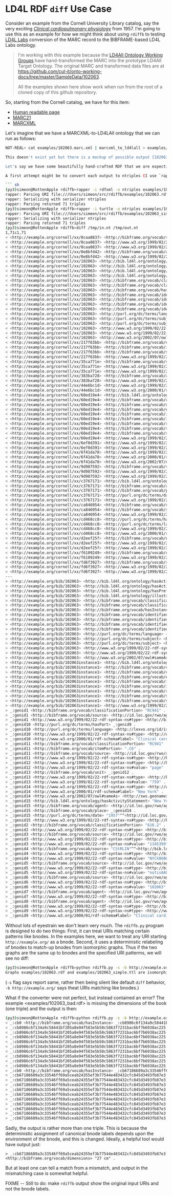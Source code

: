 # LD4L RDF `diff` Use Case

Consider an example from the Cornell University Library catalog, say the very exciting [_Clinical cardiopulmonary physiology_](https://newcatalog.library.cornell.edu/catalog/102063) from 1957. I'm going to use this as an example for how we might think about using `rdiffb` to testing [LD4L Labs](https://www.ld4l.org/ld4l-labs/) conversion of the MARC record to the BIBFRAME-based LD4L Labs ontology.

> I'm working with this example because the [LD4All Ontology Working Groups](https://github.com/cul-it/onto-working-docs) have hand-transformed the MARC into the prototype LD4All Target Ontology. The original MARC and transformed data files are at <https://github.com/cul-it/onto-working-docs/tree/master/SampleData/102063>.
>
> All the examples shown here show work when run from the root of a cloned copy of this github repository.

So, starting from the Cornell catalog, we have for this item:

   * [Human readable page](https://newcatalog.library.cornell.edu/catalog/102063)
   * [MARC21](https://newcatalog.library.cornell.edu/catalog/102063.marc)
   * [MARCXML](https://newcatalog.library.cornell.edu/catalog/102063.marcxml)

Let's imagine that we have a MARCXML-to-LD4LAll ontology that we can run as follows:

``` sh
NOT-REAL> cat examples/102063.marc.xml | marcxml_to_ld4lall > examples/102063.rdf

This doesn't exist yet but there is a mockup of possible output [102063.rdf](examples/102063.rdf), which includes a number of generated URIs (no bnodes) of the form `http://example.org/cornell/xx/########` (where `########` is some hex string). 

Let's say we have some beautifully hand-crafted RDF that we are expecting the converter to produce [102063_simple.ttl](examples/102063_simple.ttl) and we now want to see whether the converter output matched (perhaps as part of an acceptance test).

A first attempt might be to convert each output to ntriples (I use `rapper` from the [`raptor`](http://librdf.org/raptor/rapper.html) for conversion below), sort the triples and use Unix `diff`. This is pretty ugly:

``` sh
(py3)simeon@RottenApple rdiffb>rapper -i rdfxml -o ntriples examples/102063.rdf | sort > /tmp/in.nt
rapper: Parsing URI file:///Users/simeon/src/rdiffb/examples/102063.rdf with parser rdfxml
rapper: Serializing with serializer ntriples
rapper: Parsing returned 71 triples
(py3)simeon@RottenApple rdiffb>rapper -i turtle -o ntriples examples/102063_simple.ttl | sort > /tmp/out.nt
rapper: Parsing URI file:///Users/simeon/src/rdiffb/examples/102063_simple.ttl with parser turtle
rapper: Serializing with serializer ntriples
rapper: Parsing returned 71 triples
(py3)simeon@RottenApple rdiffb>diff /tmp/in.nt /tmp/out.nt 
1,71c1,71
< <http://example.org/cornell/xx/0caa0837> <http://bibframe.org/vocab/source> "CStRLIN"^^<http://bib.ld4l.org/ontology/MARCOrgCode> .
< <http://example.org/cornell/xx/0caa0837> <http://www.w3.org/1999/02/22-rdf-syntax-ns#type> <http://bib.ld4l.org/ontology/Identifier> .
< <http://example.org/cornell/xx/0caa0837> <http://www.w3.org/1999/02/22-rdf-syntax-ns#value> "NYCX86B63464" .
< <http://example.org/cornell/xx/0e8bfd42> <http://bibframe.org/vocab/agent> <http://id.loc.gov/rwo/agents/n92026228> .
< <http://example.org/cornell/xx/0e8bfd42> <http://www.w3.org/1999/02/22-rdf-syntax-ns#type> <http://bib.ld4l.org/ontology/EditingActivity> .
< <http://example.org/cornell/xx/102063> <http://bib.ld4l.org/ontology/hasActivity> <http://example.org/cornell/xx/0e8bfd42> .
< <http://example.org/cornell/xx/102063> <http://bib.ld4l.org/ontology/hasActivity> <http://example.org/cornell/xx/383ba728> .
< <http://example.org/cornell/xx/102063> <http://bib.ld4l.org/ontology/hasPreferredTitle> <http://example.org/cornell/xx/cd468cc8> .
< <http://example.org/cornell/xx/102063> <http://bib.ld4l.org/ontology/illustrativeContent> <http://bib.ld4l.org/ontology/IllustrationsContent> .
< <http://example.org/cornell/xx/102063> <http://bibframe.org/vocab/classification> <http://example.org/cornell/xx/ca846954> .
< <http://example.org/cornell/xx/102063> <http://bibframe.org/vocab/classification> <http://example.org/cornell/xx/f6109249> .
< <http://example.org/cornell/xx/102063> <http://bibframe.org/vocab/hasInstance> <http://example.org/cornell/xx/60ed19e4> .
< <http://example.org/cornell/xx/102063> <http://bibframe.org/vocab/identifiedBy> <http://example.org/cornell/xx/0caa0837> .
< <http://example.org/cornell/xx/102063> <http://bibframe.org/vocab/identifiedBy> <http://example.org/cornell/xx/35ca771e> .
< <http://example.org/cornell/xx/102063> <http://bibframe.org/vocab/identifiedBy> <http://example.org/cornell/xx/9d987592> .
< <http://example.org/cornell/xx/102063> <http://bibframe.org/vocab/identifiedBy> <http://example.org/cornell/xx/fd6f3927> .
< <http://example.org/cornell/xx/102063> <http://purl.org/dc/terms/language> <http://lexvo.org/id/iso639-3/eng> .
< <http://example.org/cornell/xx/102063> <http://purl.org/dc/terms/subject> <http://id.loc.gov/authorities/subjects/sh85023137> .
< <http://example.org/cornell/xx/102063> <http://purl.org/dc/terms/subject> <http://id.worldcat.org/fast/853831> .
< <http://example.org/cornell/xx/102063> <http://www.w3.org/1999/02/22-rdf-syntax-ns#type> <http://bibframe.org/vocab/Text> .
< <http://example.org/cornell/xx/102063> <http://www.w3.org/1999/02/22-rdf-syntax-ns#type> <http://bibframe.org/vocab/Work> .
< <http://example.org/cornell/xx/102063> <http://www.w3.org/2002/07/owl#sameAs> <http://lccn.loc.gov/56010158/L> .
< <http://example.org/cornell/xx/217f63bb> <http://bibframe.org/vocab/classificationPortion> "RC941" .
< <http://example.org/cornell/xx/217f63bb> <http://bibframe.org/vocab/itemPortion> ".C6" .
< <http://example.org/cornell/xx/217f63bb> <http://bibframe.org/vocab/source> <http://id.loc.gov/rwo/agents/n78089035> .
< <http://example.org/cornell/xx/217f63bb> <http://www.w3.org/1999/02/22-rdf-syntax-ns#type> <http://bibframe.org/vocab/ClassificationLcc> .
< <http://example.org/cornell/xx/35ca771e> <http://bibframe.org/vocab/source> <http://id.loc.gov/rwo/agents/n85179829> .
< <http://example.org/cornell/xx/35ca771e> <http://www.w3.org/1999/02/22-rdf-syntax-ns#type> <http://bib.ld4l.org/ontology/Identifier> .
< <http://example.org/cornell/xx/35ca771e> <http://www.w3.org/1999/02/22-rdf-syntax-ns#value> "notisAAL3258" .
< <http://example.org/cornell/xx/383ba728> <http://bibframe.org/vocab/agent> <http://id.loc.gov/rwo/agents/n50060120> .
< <http://example.org/cornell/xx/383ba728> <http://www.w3.org/1999/02/22-rdf-syntax-ns#type> <http://bib.ld4l.org/ontology/ContributingActivity> .
< <http://example.org/cornell/xx/44e6bc1d> <http://www.w3.org/1999/02/22-rdf-syntax-ns#type> <http://www.loc.gov/mads/rdf/v1#MainTitleElement> .
< <http://example.org/cornell/xx/44e6bc1d> <http://www.w3.org/2000/01/rdf-schema#label> "Clinical cardiopulmonary physiology." .
< <http://example.org/cornell/xx/60ed19e4> <http://bib.ld4l.org/ontology/hasActivity> <http://example.org/cornell/xx/c3767171> .
< <http://example.org/cornell/xx/60ed19e4> <http://bibframe.org/vocab/classification> <http://example.org/cornell/xx/217f63bb> .
< <http://example.org/cornell/xx/60ed19e4> <http://bibframe.org/vocab/dimensions> "27 cm" .
< <http://example.org/cornell/xx/60ed19e4> <http://bibframe.org/vocab/extent> <http://example.org/cornell/xx/d2eef25f> .
< <http://example.org/cornell/xx/60ed19e4> <http://bibframe.org/vocab/instanceOf> <http://example.org/cornell/xx/102063> .
< <http://example.org/cornell/xx/60ed19e4> <http://bibframe.org/vocab/issuance> <http://bib.ld4l.org/ontology/Monograph> .
< <http://example.org/cornell/xx/60ed19e4> <http://bibframe.org/vocab/responsibilityStatement> "Sponsored by the American College of Chest Physicians. Editorial board: Burgess L. Gordon, chairman, editor-in-chief, Albert H. Andrews [and others]" .
< <http://example.org/cornell/xx/60ed19e4> <http://bibframe.org/vocab/supplementaryContent> <http://bib.ld4l.org/ontology/BibliographyContent> .
< <http://example.org/cornell/xx/60ed19e4> <http://bibframe.org/vocab/supplementaryContent> <http://bib.ld4l.org/ontology/SupplementaryBibliography> .
< <http://example.org/cornell/xx/60ed19e4> <http://www.w3.org/1999/02/22-rdf-syntax-ns#type> <http://bibframe.org/vocab/Instance> .
< <http://example.org/cornell/xx/6ef0d391> <http://www.w3.org/1999/02/22-rdf-syntax-ns#type> <http://bibframe.org/vocab/Unit> .
< <http://example.org/cornell/xx/6ef0d391> <http://www.w3.org/1999/02/22-rdf-syntax-ns#value> "page" .
< <http://example.org/cornell/xx/6f41da78> <http://www.w3.org/1999/02/22-rdf-syntax-ns#type> <http://www.w3.org/ns/prov#Location> .
< <http://example.org/cornell/xx/6f41da78> <http://www.w3.org/2000/01/rdf-schema#label> "New York" .
< <http://example.org/cornell/xx/6f41da78> <http://www.w3.org/2002/07/owl#sameAs> <http://sws.geonames.org/5128581/> .
< <http://example.org/cornell/xx/9d987592> <http://bibframe.org/vocab/source> <http://id.loc.gov/rwo/agents/n78015294> .
< <http://example.org/cornell/xx/9d987592> <http://www.w3.org/1999/02/22-rdf-syntax-ns#type> <http://bib.ld4l.org/ontology/Identifier> .
< <http://example.org/cornell/xx/9d987592> <http://www.w3.org/1999/02/22-rdf-syntax-ns#value> "1345399" .
< <http://example.org/cornell/xx/c3767171> <http://bib.ld4l.org/ontology/hasActivityStatement> "New York, Grune & Stratton, 1957." .
< <http://example.org/cornell/xx/c3767171> <http://bibframe.org/vocab/agent> <http://id.loc.gov/rwo/agents/n83008217> .
< <http://example.org/cornell/xx/c3767171> <http://bibframe.org/vocab/place> <http://example.org/cornell/xx/6f41da78> .
< <http://example.org/cornell/xx/c3767171> <http://purl.org/dc/terms/date> "1957"^^<http://id.loc.gov/datatypes/edtf/EDTF> .
< <http://example.org/cornell/xx/c3767171> <http://www.w3.org/1999/02/22-rdf-syntax-ns#type> <http://bib.ld4l.org/ontology/PublicationActivity> .
< <http://example.org/cornell/xx/ca846954> <http://bibframe.org/vocab/classificationPortion> "RC941" .
< <http://example.org/cornell/xx/ca846954> <http://bibframe.org/vocab/source> <http://id.loc.gov/rwo/agents/n78089035> .
< <http://example.org/cornell/xx/ca846954> <http://www.w3.org/1999/02/22-rdf-syntax-ns#type> <http://bibframe.org/vocab/ClassificationLcc> .
< <http://example.org/cornell/xx/cd468cc8> <http://purl.org/dc/terms/hasPart> <http://example.org/cornell/xx/44e6bc1d> .
< <http://example.org/cornell/xx/cd468cc8> <http://purl.org/dc/terms/language> <http://lexvo.org/id/iso639-3/eng> .
< <http://example.org/cornell/xx/cd468cc8> <http://www.w3.org/1999/02/22-rdf-syntax-ns#type> <http://www.loc.gov/mads/rdf/v1#Title> .
< <http://example.org/cornell/xx/cd468cc8> <http://www.w3.org/2000/01/rdf-schema#label> "Clinical cardiopulmonary physiology." .
< <http://example.org/cornell/xx/d2eef25f> <http://bibframe.org/vocab/unit> <http://example.org/cornell/xx/6ef0d391> .
< <http://example.org/cornell/xx/d2eef25f> <http://www.w3.org/1999/02/22-rdf-syntax-ns#type> <http://bibframe.org/vocab/Extent> .
< <http://example.org/cornell/xx/d2eef25f> <http://www.w3.org/1999/02/22-rdf-syntax-ns#value> "759" .
< <http://example.org/cornell/xx/f6109249> <http://bibframe.org/vocab/classificationPortion> "616.2" .
< <http://example.org/cornell/xx/f6109249> <http://www.w3.org/1999/02/22-rdf-syntax-ns#type> <http://bibframe.org/vocab/ClassificationDdc> .
< <http://example.org/cornell/xx/fd6f3927> <http://bibframe.org/vocab/source> <http://id.loc.gov/rwo/agents/n85179829> .
< <http://example.org/cornell/xx/fd6f3927> <http://www.w3.org/1999/02/22-rdf-syntax-ns#type> <http://bib.ld4l.org/ontology/LocalIlsIdentifier> .
< <http://example.org/cornell/xx/fd6f3927> <http://www.w3.org/1999/02/22-rdf-syntax-ns#value> "102063" .
---
> <http://example.org/bib/102063> <http://bib.ld4l.org/ontology/hasActivity> _:genid7 .
> <http://example.org/bib/102063> <http://bib.ld4l.org/ontology/hasActivity> _:genid8 .
> <http://example.org/bib/102063> <http://bib.ld4l.org/ontology/hasPreferredTitle> _:genid10 .
> <http://example.org/bib/102063> <http://bib.ld4l.org/ontology/illustrativeContent> <http://bib.ld4l.org/ontology/IllustrationsContent> .
> <http://example.org/bib/102063> <http://bibframe.org/vocab/classification> _:genid1 .
> <http://example.org/bib/102063> <http://bibframe.org/vocab/classification> _:genid2 .
> <http://example.org/bib/102063> <http://bibframe.org/vocab/hasInstance> <http://example.org/bib/102063instance1> .
> <http://example.org/bib/102063> <http://bibframe.org/vocab/identifiedBy> _:genid3 .
> <http://example.org/bib/102063> <http://bibframe.org/vocab/identifiedBy> _:genid4 .
> <http://example.org/bib/102063> <http://bibframe.org/vocab/identifiedBy> _:genid5 .
> <http://example.org/bib/102063> <http://bibframe.org/vocab/identifiedBy> _:genid6 .
> <http://example.org/bib/102063> <http://purl.org/dc/terms/language> <http://lexvo.org/id/iso639-3/eng> .
> <http://example.org/bib/102063> <http://purl.org/dc/terms/subject> <http://id.loc.gov/authorities/subjects/sh85023137> .
> <http://example.org/bib/102063> <http://purl.org/dc/terms/subject> <http://id.worldcat.org/fast/853831> .
> <http://example.org/bib/102063> <http://www.w3.org/1999/02/22-rdf-syntax-ns#type> <http://bibframe.org/vocab/Text> .
> <http://example.org/bib/102063> <http://www.w3.org/1999/02/22-rdf-syntax-ns#type> <http://bibframe.org/vocab/Work> .
> <http://example.org/bib/102063> <http://www.w3.org/2002/07/owl#sameAs> <http://lccn.loc.gov/56010158/L> .
> <http://example.org/bib/102063instance1> <http://bib.ld4l.org/ontology/hasActivity> _:genid15 .
> <http://example.org/bib/102063instance1> <http://bibframe.org/vocab/classification> _:genid11 .
> <http://example.org/bib/102063instance1> <http://bibframe.org/vocab/dimensions> "27 cm" .
> <http://example.org/bib/102063instance1> <http://bibframe.org/vocab/extent> _:genid13 .
> <http://example.org/bib/102063instance1> <http://bibframe.org/vocab/instanceOf> <http://example.org/bib/102063> .
> <http://example.org/bib/102063instance1> <http://bibframe.org/vocab/issuance> <http://bib.ld4l.org/ontology/Monograph> .
> <http://example.org/bib/102063instance1> <http://bibframe.org/vocab/responsibilityStatement> "Sponsored by the American College of Chest Physicians. Editorial board: Burgess L. Gordon, chairman, editor-in-chief, Albert H. Andrews [and others]" .
> <http://example.org/bib/102063instance1> <http://bibframe.org/vocab/supplementaryContent> <http://bib.ld4l.org/ontology/BibliographyContent> .
> <http://example.org/bib/102063instance1> <http://bibframe.org/vocab/supplementaryContent> <http://bib.ld4l.org/ontology/SupplementaryBibliography> .
> <http://example.org/bib/102063instance1> <http://www.w3.org/1999/02/22-rdf-syntax-ns#type> <http://bibframe.org/vocab/Instance> .
> _:genid1 <http://bibframe.org/vocab/classificationPortion> "RC941" .
> _:genid1 <http://bibframe.org/vocab/source> <http://id.loc.gov/rwo/agents/n78089035> .
> _:genid1 <http://www.w3.org/1999/02/22-rdf-syntax-ns#type> <http://bibframe.org/vocab/ClassificationLcc> .
> _:genid10 <http://purl.org/dc/terms/hasPart> _:genid9 .
> _:genid10 <http://purl.org/dc/terms/language> <http://lexvo.org/id/iso639-3/eng> .
> _:genid10 <http://www.w3.org/1999/02/22-rdf-syntax-ns#type> <http://www.loc.gov/mads/rdf/v1#Title> .
> _:genid10 <http://www.w3.org/2000/01/rdf-schema#label> "Clinical cardiopulmonary physiology." .
> _:genid11 <http://bibframe.org/vocab/classificationPortion> "RC941" .
> _:genid11 <http://bibframe.org/vocab/itemPortion> ".C6" .
> _:genid11 <http://bibframe.org/vocab/source> <http://id.loc.gov/rwo/agents/n78089035> .
> _:genid11 <http://www.w3.org/1999/02/22-rdf-syntax-ns#type> <http://bibframe.org/vocab/ClassificationLcc> .
> _:genid12 <http://www.w3.org/1999/02/22-rdf-syntax-ns#type> <http://bibframe.org/vocab/Unit> .
> _:genid12 <http://www.w3.org/1999/02/22-rdf-syntax-ns#value> "page" .
> _:genid13 <http://bibframe.org/vocab/unit> _:genid12 .
> _:genid13 <http://www.w3.org/1999/02/22-rdf-syntax-ns#type> <http://bibframe.org/vocab/Extent> .
> _:genid13 <http://www.w3.org/1999/02/22-rdf-syntax-ns#value> "759" .
> _:genid14 <http://www.w3.org/1999/02/22-rdf-syntax-ns#type> <http://www.w3.org/ns/prov#Location> .
> _:genid14 <http://www.w3.org/2000/01/rdf-schema#label> "New York" .
> _:genid14 <http://www.w3.org/2002/07/owl#sameAs> <http://sws.geonames.org/5128581/> .
> _:genid15 <http://bib.ld4l.org/ontology/hasActivityStatement> "New York, Grune & Stratton, 1957." .
> _:genid15 <http://bibframe.org/vocab/agent> <http://id.loc.gov/rwo/agents/n83008217> .
> _:genid15 <http://bibframe.org/vocab/place> _:genid14 .
> _:genid15 <http://purl.org/dc/terms/date> "1957"^^<http://id.loc.gov/datatypes/edtf/EDTF> .
> _:genid15 <http://www.w3.org/1999/02/22-rdf-syntax-ns#type> <http://bib.ld4l.org/ontology/PublicationActivity> .
> _:genid2 <http://bibframe.org/vocab/classificationPortion> "616.2" .
> _:genid2 <http://www.w3.org/1999/02/22-rdf-syntax-ns#type> <http://bibframe.org/vocab/ClassificationDdc> .
> _:genid3 <http://bibframe.org/vocab/source> <http://id.loc.gov/rwo/agents/n78015294> .
> _:genid3 <http://www.w3.org/1999/02/22-rdf-syntax-ns#type> <http://bib.ld4l.org/ontology/Identifier> .
> _:genid3 <http://www.w3.org/1999/02/22-rdf-syntax-ns#value> "1345399" .
> _:genid4 <http://bibframe.org/vocab/source> "CStRLIN"^^<http://bib.ld4l.org/ontology/MARCOrgCode> .
> _:genid4 <http://www.w3.org/1999/02/22-rdf-syntax-ns#type> <http://bib.ld4l.org/ontology/Identifier> .
> _:genid4 <http://www.w3.org/1999/02/22-rdf-syntax-ns#value> "NYCX86B63464" .
> _:genid5 <http://bibframe.org/vocab/source> <http://id.loc.gov/rwo/agents/n85179829> .
> _:genid5 <http://www.w3.org/1999/02/22-rdf-syntax-ns#type> <http://bib.ld4l.org/ontology/Identifier> .
> _:genid5 <http://www.w3.org/1999/02/22-rdf-syntax-ns#value> "notisAAL3258" .
> _:genid6 <http://bibframe.org/vocab/source> <http://id.loc.gov/rwo/agents/n85179829> .
> _:genid6 <http://www.w3.org/1999/02/22-rdf-syntax-ns#type> <http://bib.ld4l.org/ontology/LocalIlsIdentifier> .
> _:genid6 <http://www.w3.org/1999/02/22-rdf-syntax-ns#value> "102063" .
> _:genid7 <http://bibframe.org/vocab/agent> <http://id.loc.gov/rwo/agents/n92026228> .
> _:genid7 <http://www.w3.org/1999/02/22-rdf-syntax-ns#type> <http://bib.ld4l.org/ontology/EditingActivity> .
> _:genid8 <http://bibframe.org/vocab/agent> <http://id.loc.gov/rwo/agents/n50060120> .
> _:genid8 <http://www.w3.org/1999/02/22-rdf-syntax-ns#type> <http://bib.ld4l.org/ontology/ContributingActivity> .
> _:genid9 <http://www.w3.org/1999/02/22-rdf-syntax-ns#type> <http://www.loc.gov/mads/rdf/v1#MainTitleElement> .
> _:genid9 <http://www.w3.org/2000/01/rdf-schema#label> "Clinical cardiopulmonary physiology." .
```

Without lots of eyestrain we don't learn very much. The `rdiffb.py` program is designed to do two things: First, it can treat URIs matching certain patterns like bnodes. In the examples here, we want to treat any URI starting `http://example.org/` as a bnode. Second, it uses a deterministic relabeling of bnodes to match-up bnodes from isomorphic graphs. Thus if the two graphs are the same up to bnodes and the specified URI patterms, we will see no diff:

``` sh
(py3)simeon@RottenApple rdiffb>python rdiffb.py -s -b http://example.org/ examples/102063.rdf examples/102063_simple.ttl
Graphs examples/102063.rdf and examples/102063_simple.ttl are isomorphic after bnode substitutions
```

(`-s` flag says report same, rather then being silent like default `diff` behavior, `-b http://example.org/` says theat URIs matching like bnodes.)

What if the converter were not perfect, but instead contained an error? The example <examples/102063_bad.rdf> is missing the dimensions of the book (one triple) and the output is then:

``` sh
(py3)simeon@RottenApple rdiffb>python rdiffb.py -s -b http://example.org/ examples/102063_bad.rdf examples/102063_simple.ttl
< _:cb0 <http://bibframe.org/vocab/hasInstance> _:cb8986c6f134a9c58441bf205a8e94f583e5b50c5863f7231bac6bf7b6938ac225 .
< _:cb8986c6f134a9c58441bf205a8e94f583e5b50c5863f7231bac6bf7b6938ac225 <http://bib.ld4l.org/ontology/hasActivity> _:cbd6ef0a0424b2585f9b4b39a3134b5afc59e91b9c0903f8462772d058a21931b2 .
< _:cb8986c6f134a9c58441bf205a8e94f583e5b50c5863f7231bac6bf7b6938ac225 <http://bibframe.org/vocab/classification> _:cb96b9b72919db4d5927eea343ddef8f235eea8961f90762633ded92600a137754 .
< _:cb8986c6f134a9c58441bf205a8e94f583e5b50c5863f7231bac6bf7b6938ac225 <http://bibframe.org/vocab/extent> _:cb1fb57421e323d69c9b8c5e56e678bc46a14e698011e6c62fc0e71a1d3d9b5830 .
< _:cb8986c6f134a9c58441bf205a8e94f583e5b50c5863f7231bac6bf7b6938ac225 <http://bibframe.org/vocab/instanceOf> _:cb0 .
< _:cb8986c6f134a9c58441bf205a8e94f583e5b50c5863f7231bac6bf7b6938ac225 <http://bibframe.org/vocab/issuance> <http://bib.ld4l.org/ontology/Monograph> .
< _:cb8986c6f134a9c58441bf205a8e94f583e5b50c5863f7231bac6bf7b6938ac225 <http://bibframe.org/vocab/responsibilityStatement> "Sponsored by the American College of Chest Physicians. Editorial board: Burgess L. Gordon, chairman, editor-in-chief, Albert H. Andrews [and others]" .
< _:cb8986c6f134a9c58441bf205a8e94f583e5b50c5863f7231bac6bf7b6938ac225 <http://bibframe.org/vocab/supplementaryContent> <http://bib.ld4l.org/ontology/BibliographyContent> .
< _:cb8986c6f134a9c58441bf205a8e94f583e5b50c5863f7231bac6bf7b6938ac225 <http://bibframe.org/vocab/supplementaryContent> <http://bib.ld4l.org/ontology/SupplementaryBibliography> .
< _:cb8986c6f134a9c58441bf205a8e94f583e5b50c5863f7231bac6bf7b6938ac225 <http://www.w3.org/1999/02/22-rdf-syntax-ns#type> <http://bibframe.org/vocab/Instance> .
> _:cb0 <http://bibframe.org/vocab/hasInstance> _:cb67186689a3c33546ff69a5ceab24355ef3b77544e483432cfc845d3493fb87e3 .
> _:cb67186689a3c33546ff69a5ceab24355ef3b77544e483432cfc845d3493fb87e3 <http://bib.ld4l.org/ontology/hasActivity> _:cbd6ef0a0424b2585f9b4b39a3134b5afc59e91b9c0903f8462772d058a21931b2 .
> _:cb67186689a3c33546ff69a5ceab24355ef3b77544e483432cfc845d3493fb87e3 <http://bibframe.org/vocab/classification> _:cb96b9b72919db4d5927eea343ddef8f235eea8961f90762633ded92600a137754 .
> _:cb67186689a3c33546ff69a5ceab24355ef3b77544e483432cfc845d3493fb87e3 <http://bibframe.org/vocab/dimensions> "27 cm" .
> _:cb67186689a3c33546ff69a5ceab24355ef3b77544e483432cfc845d3493fb87e3 <http://bibframe.org/vocab/extent> _:cb1fb57421e323d69c9b8c5e56e678bc46a14e698011e6c62fc0e71a1d3d9b5830 .
> _:cb67186689a3c33546ff69a5ceab24355ef3b77544e483432cfc845d3493fb87e3 <http://bibframe.org/vocab/instanceOf> _:cb0 .
> _:cb67186689a3c33546ff69a5ceab24355ef3b77544e483432cfc845d3493fb87e3 <http://bibframe.org/vocab/issuance> <http://bib.ld4l.org/ontology/Monograph> .
> _:cb67186689a3c33546ff69a5ceab24355ef3b77544e483432cfc845d3493fb87e3 <http://bibframe.org/vocab/responsibilityStatement> "Sponsored by the American College of Chest Physicians. Editorial board: Burgess L. Gordon, chairman, editor-in-chief, Albert H. Andrews [and others]" .
> _:cb67186689a3c33546ff69a5ceab24355ef3b77544e483432cfc845d3493fb87e3 <http://bibframe.org/vocab/supplementaryContent> <http://bib.ld4l.org/ontology/BibliographyContent> .
> _:cb67186689a3c33546ff69a5ceab24355ef3b77544e483432cfc845d3493fb87e3 <http://bibframe.org/vocab/supplementaryContent> <http://bib.ld4l.org/ontology/SupplementaryBibliography> .
> _:cb67186689a3c33546ff69a5ceab24355ef3b77544e483432cfc845d3493fb87e3 <http://www.w3.org/1999/02/22-rdf-syntax-ns#type> <http://bibframe.org/vocab/Instance> .
```

Sadly, the output is rather more than one triple. This is because the deterministic assignment of canonical bnode labels depends upon the environment of the bnode, and this is changed. Ideally, a helpful tool would have output just:

```
> _:cb67186689a3c33546ff69a5ceab24355ef3b77544e483432cfc845d3493fb87e3 <http://bibframe.org/vocab/dimensions> "27 cm" .
```

But at least one can tell a match from a mismatch, and output in the mismatching case is somewhat helpful.

FIXME -- Still to do: make `rdiffb` output show the original input URIs and not the bnode labels. 

